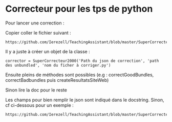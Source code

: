 # Correcteur pour les tps de python
Pour lancer une correction :

Copier coller le fichier suivant :

```
https://github.com/Ierezell/TeachingAssistant/blob/master/SuperCorrecteur/CorrigeTp.py
```
Il y a juste à créer un objet de la classe : 
```
corrector = SuperCorrecteur2000('Path du json de correction', 'path des unbundled', 'nom du ficher à corriger.py')
```
Ensuite pleins de méthodes sont possibles (e.g : correctGoodBundles, correctBadbundles puis createResultatsSiteWeb)

Sinon lire la doc pour le reste

Les champs pour bien remplir le json sont indiqué dans le docstring. Sinon, cf ci-dessous pour un exemple : 
``` 
https://github.com/Ierezell/TeachingAssistant/blob/master/SuperCorrecteur/dictCritere.json
```

